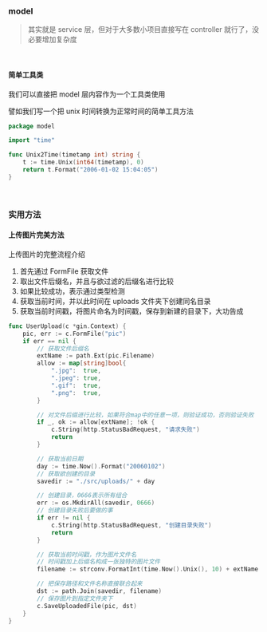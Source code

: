 ### model

> 其实就是 service 层，但对于大多数小项目直接写在 controller 就行了，没必要增加复杂度

<br>

#### 简单工具类

我们可以直接把 model 层内容作为一个工具类使用

譬如我们写一个把 unix 时间转换为正常时间的简单工具方法

```go
package model

import "time"

func Unix2Time(timetamp int) string {
	t := time.Unix(int64(timetamp), 0)
	return t.Format("2006-01-02 15:04:05")
}
```

<br>

### 实用方法

#### 上传图片完美方法

上传图片的完整流程介绍

1. 首先通过 FormFile 获取文件
2. 取出文件后缀名，并且与欲过滤的后缀名进行比较
3. 如果比较成功，表示通过类型检测
4. 获取当前时间，并以此时间在 uploads 文件夹下创建同名目录
5. 获取当前时间戳，将图片命名为时间戳，保存到新建的目录下，大功告成

```go
func UserUpload(c *gin.Context) {
	pic, err := c.FormFile("pic")
	if err == nil {
		// 获取文件后缀名
		extName := path.Ext(pic.Filename)
		allow := map[string]bool{
			".jpg":  true,
			".jpeg": true,
			".gif":  true,
			".png":  true,
		}

		// 对文件后缀进行比较，如果符合map中的任意一项，则验证成功，否则验证失败
		if _, ok := allow[extName]; !ok {
			c.String(http.StatusBadRequest, "请求失败")
			return
		}

		// 获取当前日期
		day := time.Now().Format("20060102")
		// 获取欲创建的目录
		savedir := "./src/uploads/" + day

		// 创建目录，0666表示所有组合
		err := os.MkdirAll(savedir, 0666)
		// 创建目录失败后要做的事
		if err != nil {
			c.String(http.StatusBadRequest, "创建目录失败")
			return
		}

		// 获取当前时间戳，作为图片文件名
		// 时间戳加上后缀名构成一张独特的图片文件
		filename := strconv.FormatInt(time.Now().Unix(), 10) + extName

		// 把保存路径和文件名称直接联合起来
		dst := path.Join(savedir, filename)
		// 保存图片到指定文件夹下
		c.SaveUploadedFile(pic, dst)
	}
}
```

<br>

#### 
